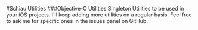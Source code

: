 #Schiau Utilities
###Objective-C Utilities Singleton
Utilities to be used in your iOS projects.
I'll keep adding more utilities on a regular basis.
Feel free to ask me for specific ones in the issues panel on GitHub.

